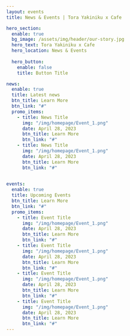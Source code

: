 ```yaml
---
layout: events
title: News & Events | Tora Yakiniku x Cafe

hero_section:
  enable: true
  bg_image: /assets/img/header/our-story.jpg
  hero_text: Tora Yakiniku x Cafe
  hero_location: News & Events
  
  hero_button:
    enable: false
    title: Button Title

news:
  enable: true
  title: Latest news
  btn_title: Learn More
  btn_link: "#" 
  promo_items:
    - title: News Title
      img: "/img/homepage/Event_1.png"
      date: April 28, 2023
      btn_title: Learn More
      btn_link: "#"
    - title: News Title
      img: "/img/homepage/Event_1.png"
      date: April 28, 2023
      btn_title: Learn More
      btn_link: "#"
    

events:
  enable: true 
  title: Upcoming Events
  btn_title: Learn More
  btn_link: "#" 
  promo_items:
    - title: Event Title
      img: "/img/homepage/Event_1.png"
      date: April 28, 2023
      btn_title: Learn More
      btn_link: "#"
    - title: Event Title
      img: "/img/homepage/Event_1.png"
      date: April 28, 2023
      btn_title: Learn More
      btn_link: "#"
    - title: Event Title
      img: "/img/homepage/Event_1.png"
      date: April 28, 2023
      btn_title: Learn More
      btn_link: "#"
    - title: Event Title
      img: "/img/homepage/Event_1.png"
      date: April 28, 2023
      btn_title: Learn More
      btn_link: "#"
---
```

